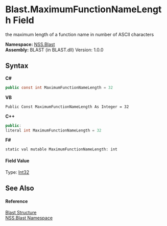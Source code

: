 # Blast.MaximumFunctionNameLength Field
 

the maximum length of a function name in number of ASCII characters

**Namespace:**&nbsp;<a href="88b55311-4a89-0894-e27a-e157e443c7f7.md">NSS.Blast</a><br />**Assembly:**&nbsp;BLAST (in BLAST.dll) Version: 1.0.0

## Syntax

**C#**<br />
``` C#
public const int MaximumFunctionNameLength = 32
```

**VB**<br />
``` VB
Public Const MaximumFunctionNameLength As Integer = 32
```

**C++**<br />
``` C++
public:
literal int MaximumFunctionNameLength = 32
```

**F#**<br />
``` F#
static val mutable MaximumFunctionNameLength: int
```


#### Field Value
Type: <a href="https://docs.microsoft.com/dotnet/api/system.int32" target="_blank" rel="noopener noreferrer">Int32</a>

## See Also


#### Reference
<a href="efe93ce5-baaf-ed42-b038-35b4ff074233.md">Blast Structure</a><br /><a href="88b55311-4a89-0894-e27a-e157e443c7f7.md">NSS.Blast Namespace</a><br />